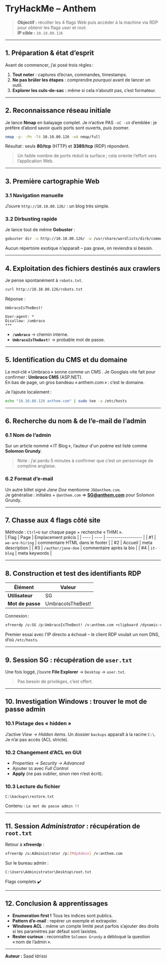 # TryHackMe – Anthem

> **Objectif :** récolter les 4 flags Web puis accéder à la machine via RDP pour obtenir les flags *user* et *root*.  
> **IP cible :** `10.10.80.126`

---

## 1. Préparation & état d’esprit

Avant de commencer, j’ai posé trois règles :

1. **Tout noter** : captures d’écran, commandes, timestamps.  
2. **Ne pas brûler les étapes** : comprendre *pourquoi* avant de lancer un outil.  
3. **Explorer les culs‑de‑sac** : même si cela n’aboutit pas, c’est formateur.

---

## 2. Reconnaissance réseau initiale

Je lance **Nmap** en balayage complet. Je n’active PAS `-sC -sV` d’emblée : je préfère d’abord savoir *quels* ports sont ouverts, puis zoomer.

```bash
nmap -p- -Pn -T4 10.10.80.126 -oA nmap/full
```

Résultat : seuls **80/tcp** (HTTP) et **3389/tcp** (RDP) répondent.  
> Un faible nombre de ports réduit la surface ; cela oriente l’effort vers l’application Web.

---

## 3. Première cartographie Web

### 3.1 Navigation manuelle

J’ouvre `http://10.10.80.126/` : un blog très simple.  

### 3.2 Dirbusting rapide

Je lance tout de même **Gobuster** :

```bash
gobuster dir -u http://10.10.80.126/ -w /usr/share/wordlists/dirb/common.txt -t 40
```

Aucun répertoire exotique n’apparaît – pas grave, on reviendra si besoin.

---

## 4. Exploitation des fichiers destinés aux crawlers

Je pense spontanément à `robots.txt`.

```bash
curl http://10.10.80.126/robots.txt
```

Réponse :

```
UmbracoIsTheBest!

User-agent: *
Disallow: /umbraco
***
```

- **`/umbraco`** → chemin interne.  
- **`UmbracoIsTheBest!`** → probable mot de passe.

---

## 5. Identification du CMS et du domaine

Le mot‑clé « Umbraco » sonne comme un CMS . Je Googlais vite fait pour confirmer : **Umbraco CMS** (ASP.NET).  
En bas de page, un gros bandeau « anthem.com » : c’est le domaine.

Je l’ajoute localement :

```bash
echo "10.10.80.126 anthem.com" | sudo tee -a /etc/hosts
```

---

## 6. Recherche du nom & de l’e‑mail de l’admin

### 6.1 Nom de l’admin

Sur un article nommé « IT Blog », l’auteur d'un poème est listé comme **Solomon Grundy**.  
> Note : j’ai perdu 5 minutes à confirmer que c’est un personnage de comptine anglaise.

### 6.2 Format d’e‑mail

Un autre billet signé *Jane Doe* mentionne `JD@anthem.com`.  
Je généralise : initiales + `@anthem.com` ⇒ **SG@anthem.com** pour Solomon Grundy.

---

## 7. Chasse aux 4 flags côté site

Méthode : `Ctrl+U` sur chaque page + recherche « THM{ ».  
| Flag | Page | Emplacement précis |
| ---- | ---- | ------------------ |
| #1 | `we-are-hiring` | commentaire HTML dans le footer |
| #2 | Accueil | meta description |
| #3 | `/author/jane-doe` | commentaire après la bio |
| #4 | `it-blog` | meta keywords |


---

## 8. Construction et test des identifiants RDP

| Élément | Valeur |
|---------|--------|
| **Utilisateur** | SG |
| **Mot de passe** | UmbracoIsTheBest! |

Connexion :

```bash
xfreerdp /u:SG /p:UmbracoIsTheBest! /v:anthem.com +clipboard /dynamic-resolution
```

Premier essai avec l’IP directo a échoué – le client RDP voulait un nom DNS, d’où `/etc/hosts`.

---

## 9. Session SG : récupération de `user.txt`

Une fois loggé, j’ouvre **File Explorer** → `Desktop` → `user.txt`.  
> Pas besoin de privilèges, c’est offert.

---

## 10. Investigation Windows : trouver le mot de passe admin

### 10.1 Pistage des « hidden »

J’active *View → Hidden items*. Un dossier `backups` apparaît à la racine `C:\`. Je n’ai pas accès (ACL stricte).

### 10.2 Changement d’ACL en GUI

- *Properties* → *Security* → *Advanced*  
- Ajouter `SG` avec *Full Control*  
- **Apply** (ne pas oublier, sinon rien n’est écrit).

### 10.3 Lecture du fichier

```
C:\backups\restore.txt
```

Contenu : `Le mot de passe admin !!`

---

## 11. Session *Administrator* : récupération de `root.txt`

Retour à **xfreerdp** :

```bash
xfreerdp /u:Administrator /p:[MdpAdmin] /v:anthem.com
```

Sur le bureau admin :

```
C:\Users\Administrator\Desktop\root.txt
```

Flags complets ✔️

---

## 12. Conclusion & apprentissages

- **Enumeration first !** Tous les indices sont publics.  
- **Pattern d’e‑mail** : repérer un exemple et extrapoler.  
- **Windows ACL** : même un compte limité peut parfois s’ajouter des droits si les paramètres par défaut sont laxistes.  
- **Rester curieux** : reconnaître `Solomon Grundy` a débloqué la question « nom de l’admin ».

---

**Auteur :** Saad Idrissi
